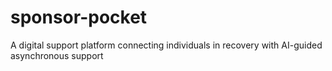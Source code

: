 # sponsor-pocket
A digital support platform connecting individuals in recovery with AI-guided asynchronous support
